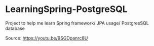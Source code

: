 # LearningSpring-PostgreSQL
Project to help me learn Spring framework/ JPA usage/ PostgresSQL database

Source: https://youtu.be/9SGDpanrc8U 
